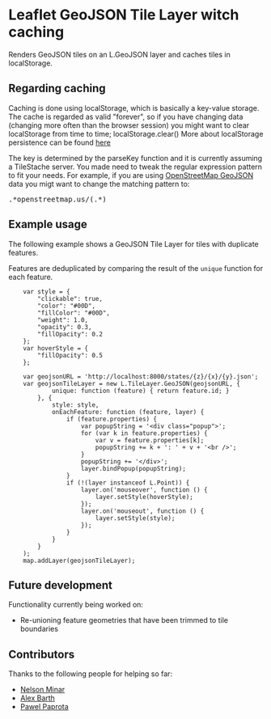 # Leaflet GeoJSON Tile Layer witch caching
Renders GeoJSON tiles on an L.GeoJSON layer and caches tiles in localStorage.

## Regarding caching
Caching is done using localStorage, which is basically a key-value storage.
The cache is regarded as valid "forever", so if you have changing data (changing more often than the browser session) you might want to clear localStorage from time to time; localStorage.clear()
More about localStorage persistence can be found [here](http://stackoverflow.com/questions/9948284/how-persistent-is-localstorage)

The key is determined by the parseKey function and it is currently assuming a TileStache server. You made need to tweak the regular expression pattern to fit your needs.
For example, if you are using [OpenStreetMap GeoJSON](http://openstreetmap.us/~migurski/vector-datasource/) data you migt want to change the matching pattern to:
<pre>
.*openstreetmap.us/(.*)
</pre>

## Example usage
The following example shows a GeoJSON Tile Layer for tiles with duplicate features.

Features are deduplicated by comparing the result of the `unique` function for each feature.

        var style = {
            "clickable": true,
            "color": "#00D",
            "fillColor": "#00D",
            "weight": 1.0,
            "opacity": 0.3,
            "fillOpacity": 0.2
        };
        var hoverStyle = {
            "fillOpacity": 0.5
        };

        var geojsonURL = 'http://localhost:8000/states/{z}/{x}/{y}.json';
        var geojsonTileLayer = new L.TileLayer.GeoJSON(geojsonURL, {
                unique: function (feature) { return feature.id; }
            }, {
                style: style,
                onEachFeature: function (feature, layer) {
                    if (feature.properties) {
                        var popupString = '<div class="popup">';
                        for (var k in feature.properties) {
                            var v = feature.properties[k];
                            popupString += k + ': ' + v + '<br />';
                        }
                        popupString += '</div>';
                        layer.bindPopup(popupString);
                    }
                    if (!(layer instanceof L.Point)) {
                        layer.on('mouseover', function () {
                            layer.setStyle(hoverStyle);
                        });
                        layer.on('mouseout', function () {
                            layer.setStyle(style);
                        });
                    }
                }
            }
        );
        map.addLayer(geojsonTileLayer);


## Future development
Functionality currently being worked on:
* Re-unioning feature geometries that have been trimmed to tile boundaries

## Contributors
Thanks to the following people for helping so far:

* [Nelson Minar](https://github.com/NelsonMinar)
* [Alex Barth](https://github.com/lxbarth)
* [Pawel Paprota](https://github.com/ppawel)
